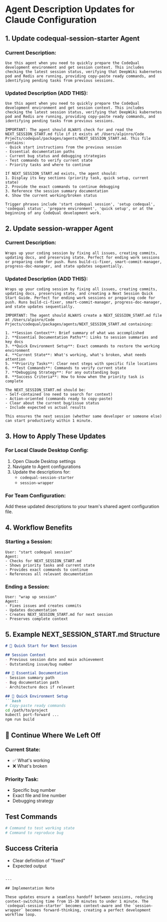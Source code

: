 # Agent Description Updates for Claude Configuration

## 1. Update codequal-session-starter Agent

### Current Description:
```
Use this agent when you need to quickly prepare the CodeQual development environment and get session context. This includes checking the latest session status, verifying that DeepWiki kubernetes pod and Redis are running, providing copy-paste ready commands, and identifying pending tasks from previous sessions.
```

### Updated Description (ADD THIS):
```
Use this agent when you need to quickly prepare the CodeQual development environment and get session context. This includes checking the latest session status, verifying that DeepWiki kubernetes pod and Redis are running, providing copy-paste ready commands, and identifying pending tasks from previous sessions. 

IMPORTANT: The agent should ALWAYS check for and read the NEXT_SESSION_START.md file if it exists at /Users/alpinro/Code Prjects/codequal/packages/agents/NEXT_SESSION_START.md. This file contains:
- Quick start instructions from the previous session
- Essential documentation paths
- Current bug status and debugging strategies
- Test commands to verify current state
- Priority tasks and where to continue

If NEXT_SESSION_START.md exists, the agent should:
1. Display its key sections (priority task, quick setup, current state)
2. Provide the exact commands to continue debugging
3. Reference the session summary documentation
4. Show the current working/broken status

Trigger phrases include 'start codequal session', 'setup codequal', 'codequal status', 'prepare environment', 'quick setup', or at the beginning of any CodeQual development work.
```

## 2. Update session-wrapper Agent

### Current Description:
```
Wraps up your coding session by fixing all issues, creating commits, updating docs, and preserving state. Perfect for ending work sessions or preparing code for push. Runs build-ci-fixer, smart-commit-manager, progress-doc-manager, and state updates sequentially.
```

### Updated Description (ADD THIS):
```
Wraps up your coding session by fixing all issues, creating commits, updating docs, preserving state, and creating a Next Session Quick Start Guide. Perfect for ending work sessions or preparing code for push. Runs build-ci-fixer, smart-commit-manager, progress-doc-manager, and state updates sequentially.

IMPORTANT: The agent should ALWAYS create a NEXT_SESSION_START.md file at /Users/alpinro/Code Prjects/codequal/packages/agents/NEXT_SESSION_START.md containing:

1. **Session Context**: Brief summary of what was accomplished
2. **Essential Documentation Paths**: Links to session summaries and key docs
3. **Quick Environment Setup**: Exact commands to restore the working environment
4. **Current State**: What's working, what's broken, what needs attention
5. **Priority Tasks**: Clear next steps with specific file locations
6. **Test Commands**: Commands to verify current state
7. **Debugging Strategy**: For any outstanding bugs
8. **Success Criteria**: How to know when the priority task is complete

The NEXT_SESSION_START.md should be:
- Self-contained (no need to search for context)
- Action-oriented (commands ready to copy-paste)
- Clear about the current bug/issue status
- Include expected vs actual results

This ensures the next session (whether same developer or someone else) can start productively within 1 minute.
```

## 3. How to Apply These Updates

### For Local Claude Desktop Config:
1. Open Claude Desktop settings
2. Navigate to Agent configurations
3. Update the descriptions for:
   - `codequal-session-starter`
   - `session-wrapper`

### For Team Configuration:
Add these updated descriptions to your team's shared agent configuration file.

## 4. Workflow Benefits

### Starting a Session:
```
User: "start codequal session"
Agent: 
- Checks for NEXT_SESSION_START.md
- Shows priority tasks and current state
- Provides exact commands to continue
- References all relevant documentation
```

### Ending a Session:
```
User: "wrap up session"
Agent:
- Fixes issues and creates commits
- Updates documentation
- Creates NEXT_SESSION_START.md for next session
- Preserves complete context
```

## 5. Example NEXT_SESSION_START.md Structure

```markdown
# 🚀 Quick Start for Next Session

## Session Context
- Previous session date and main achievement
- Outstanding issue/bug number

## 📁 Essential Documentation
- Session summary path
- Bug documentation path
- Architecture docs if relevant

## 🔧 Quick Environment Setup
```bash
# Copy-paste ready commands
cd /path/to/project
kubectl port-forward ...
npm run build
```

## 🎯 Continue Where We Left Off
### Current State:
- ✅ What's working
- ❌ What's broken

### Priority Task:
- Specific bug number
- Exact file and line number
- Debugging strategy

## Test Commands
```bash
# Command to test working state
# Command to reproduce bug
```

## Success Criteria
- Clear definition of "fixed"
- Expected output
```

---

## Implementation Note

These updates ensure a seamless handoff between sessions, reducing context-switching time from 15-30 minutes to under 1 minute. The `codequal-session-starter` becomes context-aware and the `session-wrapper` becomes forward-thinking, creating a perfect development workflow loop.